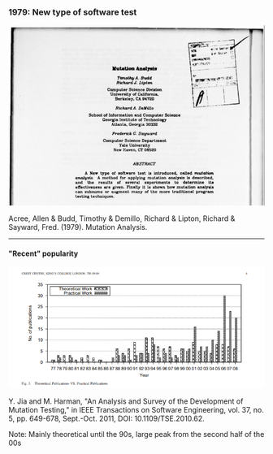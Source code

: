 ### 1979: New type of software test

![Mutation Analysis, 1979](/img/mutation-analysis-1979.png)

Acree, Allen & Budd, Timothy & Demillo, Richard & Lipton, Richard & Sayward, Fred. (1979). Mutation Analysis.
<!-- .element: class="kc-smallest" -->

---

#### "Recent" popularity

![Theoretical publications vs. practical publications](/img/early-history.png)

Y. Jia and M. Harman, "An Analysis and Survey of the Development of Mutation Testing," in IEEE Transactions on Software Engineering, vol. 37, no. 5, pp. 649-678, Sept.-Oct. 2011, DOI: 10.1109/TSE.2010.62.
<!-- .element: class="kc-smallest" -->

Note: Mainly theoretical until the 90s, large peak from the second half of the 00s
